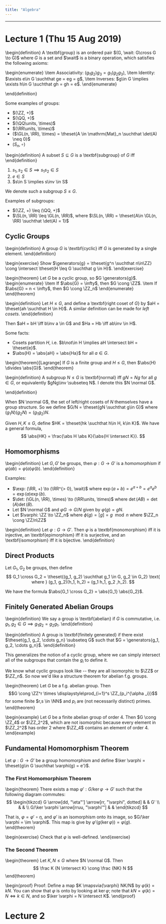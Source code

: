```yaml
---
title: "Algebra"
---
```


---

# Lecture 1 (Thu 15 Aug 2019)

\begin{definition}
A \textbf{group} is an ordered pair $(G, \wait: G\cross G \to G)$ where $G$ is a set and $\wait$ is a binary operation, which satisfies the following axioms:

\begin{enumerate}
  \item Associativity: $(g_1 g_2)g_3 = g_1(g_2 g_3)$,
  \item Identity: $\exists e\in G \suchthat  ge = eg = g$,
  \item Inverses: $g\in G \implies \exists h\in G \suchthat gh = gh = e$.
\end{enumerate}

\end{definition}

Some examples of groups:

- $(\ZZ, +)$
- $(\QQ, +)$
- $(\QQ\units, \times)$
- $(\RR\units, \times)$
- ($\GL(n, \RR), \times) = \theset{A \in \mathrm{Mat}_n \suchthat \det(A) \neq 0}$
- $(S_n, \circ)$

\begin{definition}
A subset $S \subseteq G$ is a \textbf{subgroup} of $G$ iff
\end{definition}

1. $s_1, s_2 \in S \implies s_1 s_2 \in S$
2. $e\in S$
3. $s\in S \implies s\inv \in S$

We denote such a subgroup $S \leq G$.

Examples of subgroups:

- $(\ZZ, +) \leq (\QQ, +)$
- $\SL(n, \RR) \leq \GL(n, \RR)$, where $\SL(n, \RR) = \theset{A\in \GL(n, \RR) \suchthat \det(A) = 1}$

## Cyclic Groups

\begin{definition}
A group $G$ is \textbf{cyclic} iff $G$ is generated by a single element.
\end{definition}

\begin{exercise}
Show $\generators{g} = \theset{g^n \suchthat n\in\ZZ} \cong \intersect \theset{H \leq G \suchthat g \in H}$.
\end{exercise}

\begin{theorem}
Let $G$ be a cyclic group, so $G \generators{g}$.
\begin{enumerate}
\item If $\abs{G} = \infty$, then $G \cong \ZZ$.
\item If $\abs{G} = n < \infty$, then $G \cong \ZZ_n$
\end{enumerate}
\end{theorem}

\begin{definition}
Let $H \leq G$, and define a \textbf{right coset of $G$} by $aH = \theset{ah \suchthat H \in H}$. A similar definition can be made for *left cosets*.
\end{definition}

Then $aH = bH \iff b\inv a \in G$ and $Ha = Hb \iff ab\inv \in H$.

Some facts:

- Cosets partition $H$, i.e. $b\not\in H \implies aH \intersect bH = \theset{e}$.
- $\abs{H} = \abs{aH} = \abs{Ha}$ for all $a\in G$.

\begin{theorem}[Lagrange]
If $G$ is a finite group and $H \leq G$, then $\abs{H} \divides \abs{G}$.
\end{theorem}

\begin{definition}
A subgroup $N \leq G$ is \textbf{normal} iff $gN = Ng$ for all $g\in G$, or equivalently $gNg\inv \subseteq N$. I denote this $N \normal G$.

\end{definition}

When $N \normal G$, the set of left/right cosets of $N$ themselves have a group structure. So we define $G/N = \theset{gN \suchthat g\in G}$ where $(g_1 N)(g_2 N) = (g_1 g_2) N$.

Given $H, K \leq G$, define $HK = \theset{hk \suchthat h\in H, k\in K}$. We have a general formula,
$$
\abs{HK} = \frac{\abs H \abs K}{\abs{H \intersect K}}.
$$

## Homomorphisms

\begin{definition}
Let $G,G'$ be groups, then $\varphi: G \to G'$ is a *homomorphism* if $\varphi(ab) = \varphi(a) \varphi(b)$.
\end{definition}

Examples:

- $\exp: (\RR, +) \to (\RR^{> 0}, \wait)$ where $\exp(a+b) = e^{a+b} = e^a e^b = \exp(a) \exp(b)$.
- $\det: (\GL(n, \RR), \times) \to (\RR\units, \times)$ where $\det(AB) = \det(A) \det(B)$.
- Let $N \normal G$ and $\varphi G \to G/N$ given by $\varphi(g) = gN$.
- Let $\varphi: \ZZ \to \ZZ_n$ where $\phi(g) = [g] = g \mod n$ where $\ZZ_n \cong \ZZ/n\ZZ$

\begin{definition}
Let $\varphi: G \to G'$. Then $\varphi$ is a \textbf{monomorphism} iff it is injective, an \textbf{epimorphism} iff it is surjective, and an \textbf{isomorphism} iff it is bijective.
\end{definition}

## Direct Products
Let $G_1, G_2$ be groups, then define
$$
G_1 \cross G_2 = \theset{(g_1, g_2) \suchthat g_1 \in G, g_2 \in G_2} \text{ where } (g_1, g_2)(h_1, h_2) = (g_1 h_1, g_2 ,h_2).
$$

We have the formula $\abs{G_1 \cross G_2} = \abs{G_1} \abs{G_2}$.

## Finitely Generated Abelian Groups

\begin{definition}
We say a group is \textbf{abelian} if $G$ is commutative, i.e. $g_1, g_2 \in G \implies g_1 g_2 = g_2 g_1$.
\end{definition}

\begin{definition}
A group is \textbf{finitely generated} if there exist $\theset{g_1, g_2, \cdots g_n} \subseteq G$ such that $G = \generators{g_1, g_2, \cdots g_n}$.
\end{definition}

This generalizes the notion of a cyclic group, where we can simply intersect all of the subgroups that contain the $g_i$ to define it.

We know what cyclic groups look like -- they are all isomorphic to $\ZZ$ or $\ZZ_n$. So now we'd like a structure theorem for abelian f.g. groups.

\begin{theorem}
Let $G$ be a f.g. abelian group. Then
$$G \cong \ZZ^r \times \displaystyle\prod_{i=1}^s \ZZ_{p_i^{\alpha _i}}$$
for some finite $r,s \in \NN$ and $p_i$ are (not necessarily distinct) primes.
\end{theorem}

\begin{example}
Let $G$ be a finite abelian group of order 4. Then $G \cong \ZZ_4$ or $\ZZ_2^2$, which are not isomorphic because every element in $\ZZ_2^2$ has order 2 where $\ZZ_4$ contains an element of order 4.
\end{example}

## Fundamental Homomorphism Theorem

Let $\varphi: G \to G'$ be a group homomorphism and define $\ker \varphi = \theset{g\in G \suchthat \varphi(g) = e'}$.

### The First Homomorphism Theorem

\begin{theorem}
There exists a map $\varphi': G/\ker \varphi \to G'$ such that the following diagram commutes:
$$
\begin{tikzcd}
G \arrow[dd, "\eta"'] \arrow[rr, "\varphi", dotted] &  & G' \\
                                                    &  &    \\
G/\ker \varphi \arrow[rruu, "\varphi'"]             &  &
\end{tikzcd}
$$

That is, $\varphi = \varphi' \circ \eta$, and $\varphi'$ is an isomorphism onto its image, so $G/\ker \varphi = \im \varphi$. This map is give by $\varphi'(g(\ker \varphi)) = \varphi(g)$.
\end{theorem}

\begin{exercise}
Check that $\varphi$ is well-defined.
\end{exercise}

### The Second Theorem
\begin{theorem}
Let $K, N \leq G$ where $N \normal G$. Then
$$
\frac K {N \intersect K} \cong \frac {NK} N
$$
\end{theorem}

\begin{proof}
Proof: Define a map $K \mapsvia{\varphi} NK/N$ by $\varphi(k) = kN$. You can show that $\varphi$ is onto by looking at $\ker \varphi$; note that $kN = \varphi(k) = N \iff k \in N$, and so $\ker \varphi = N \intersect K$.
\end{proof}

# Lecture 2
